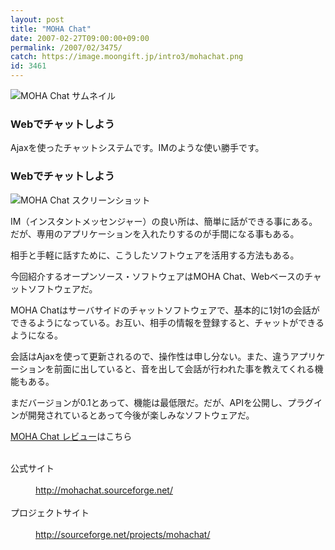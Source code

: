```yaml
---
layout: post
title: "MOHA Chat"
date: 2007-02-27T09:00:00+09:00
permalink: /2007/02/3475/
catch: https://image.moongift.jp/intro3/mohachat.png
id: 3461
---
```

 ![MOHA Chat サムネイル](https://image.moongift.jp/intro3/mohachat.t.png "MOHA Chat サムネイル")
  

### Webでチャットしよう
  
Ajaxを使ったチャットシステムです。IMのような使い勝手です。  
<!--more-->  

### Webでチャットしよう
  

![MOHA Chat スクリーンショット](https://image.moongift.jp/intro3/mohachat.png "MOHA Chat スクリーンショット")

  

IM（インスタントメッセンジャー）の良い所は、簡単に話ができる事にある。だが、専用のアプリケーションを入れたりするのが手間になる事もある。

  

相手と手軽に話すために、こうしたソフトウェアを活用する方法もある。

  

今回紹介するオープンソース・ソフトウェアはMOHA Chat、Webベースのチャットソフトウェアだ。

  

MOHA Chatはサーバサイドのチャットソフトウェアで、基本的に1対1の会話ができるようになっている。お互い、相手の情報を登録すると、チャットができるようになる。

  

会話はAjaxを使って更新されるので、操作性は申し分ない。また、違うアプリケーションを前面に出していると、音を出して会話が行われた事を教えてくれる機能もある。

  

まだバージョンが0.1とあって、機能は最低限だ。だが、APIを公開し、プラグインが開発されているとあって今後が楽しみなソフトウェアだ。

  

[MOHA Chat レビュー](http://oss.moongift.jp/review/i-3480.html)はこちら

  
<dl>
<br><dt>公式サイト</dt>
<br><dd><a href="http://mohachat.sourceforge.net/" target="_blank">http://mohachat.sourceforge.net/</a></dd>
<br><dt>プロジェクトサイト</dt>
<br><dd><a href="http://sourceforge.net/projects/mohachat/" target="_blank">http://sourceforge.net/projects/mohachat/</a></dd>
<br>
</dl>